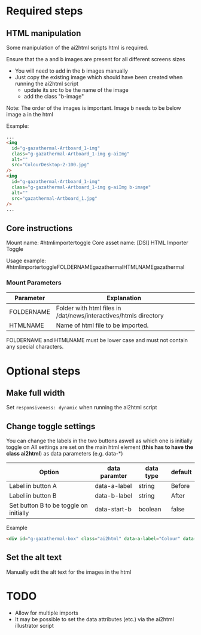 # Required steps

## HTML manipulation

Some manipulation of the ai2html scripts html is required.

Ensure that the a and b images are present for all different screens sizes

- You will need to add in the b images manually
- Just copy the existing image which should have been created when running the ai2html script
  - update its src to be the name of the image
  - add the class "b-image"

Note: The order of the images is important. Image b needs to be below image a in the html

Example:

```html
...
<img
  id="g-gazathermal-Artboard_1-img"
  class="g-gazathermal-Artboard_1-img g-aiImg"
  alt=""
  src="ColourDesktop-2-100.jpg"
/>
<img
  id="g-gazathermal-Artboard_1-img"
  class="g-gazathermal-Artboard_1-img g-aiImg b-image"
  alt=""
  src="gazathermal-Artboard_1.jpg"
/>
...
```

## Core instructions

Mount name: #htmlimportertoggle
Core asset name: [DSI] HTML Importer Toggle

Usage example: #htmlimportertoggleFOLDERNAMEgazathermalHTMLNAMEgazathermal

### Mount Parameters

| Parameter  | Explanation                                                      |
| ---------- | ---------------------------------------------------------------- |
| FOLDERNAME | Folder with html files in /dat/news/interactives/htmls directory |
| HTMLNAME   | Name of html file to be imported.                                |

FOLDERNAME and HTMLNAME must be lower case and must not contain any special characters.

# Optional steps

## Make full width

Set `responsiveness: dynamic` when running the ai2html script

## Change toggle settings

You can change the labels in the two buttons aswell as which one is initially toggle on
All settings are set on the main html element (**this has to have the class ai2html**) as data parameters (e.g. data-\*)

| Option                                 | data paramter | data type | default |
| -------------------------------------- | ------------- | --------- | ------- |
| Label in button A                      | data-a-label  | string    | Before  |
| Label in button B                      | data-b-label  | string    | After   |
| Set button B to be toggle on initially | data-start-b  | boolean   | false   |

Example

```html
<div id="g-gazathermal-box" class="ai2html" data-a-label="Colour" data-b-label="Thermal" data-start-b="true">...</div>
```

## Set the alt text

Manually edit the alt text for the images in the html

# TODO

- Allow for multiple imports
- It may be possible to set the data attributes (etc.) via the ai2html illustrator script
